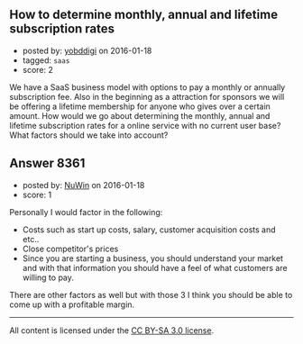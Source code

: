 ## How to determine monthly, annual and lifetime subscription rates

- posted by: [yobddigi](https://stackexchange.com/users/6393138/yobddigi) on 2016-01-18
- tagged: `saas`
- score: 2

We have a SaaS business model with options to pay a monthly or annually subscription fee. Also in the beginning as a attraction for sponsors we will be offering a lifetime membership for anyone who gives over a certain amount. How would we go about determining the monthly, annual and lifetime subscription rates for a online service with no current user base? What factors should we take into account?  


## Answer 8361

- posted by: [NuWin](https://stackexchange.com/users/6287192/nuwin) on 2016-01-18
- score: 1

Personally I would factor in the following:

 - Costs such as start up costs, salary, customer acquisition costs and etc..
 - Close competitor's prices
 - Since you are starting a business, you should understand your market and with that information you should have a feel of what customers are willing to pay.

There are other factors as well but with those 3 I think you should be able to come up with a profitable margin.




---

All content is licensed under the [CC BY-SA 3.0 license](https://creativecommons.org/licenses/by-sa/3.0/).
